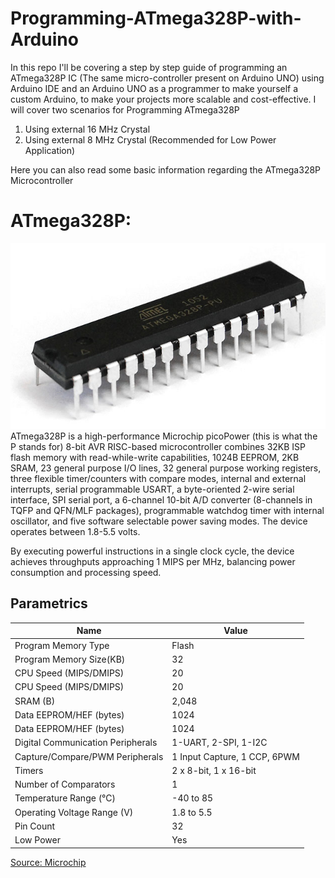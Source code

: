 # Programming-ATmega328P-with-Arduino

In this repo I'll be covering a step by step guide of programming an ATmega328P IC (The same micro-controller present on Arduino UNO) using Arduino IDE and an Arduino UNO as a programmer to make yourself a custom Arduino, to make your projects more scalable and cost-effective.
I will cover two scenarios for Programming ATmega328P
1) Using external 16 MHz Crystal
2) Using external 8 MHz Crystal (Recommended for Low Power Application)

Here you can also read some basic information regarding the ATmega328P Microcontroller

# ATmega328P:
![ATmega328P](/imgs/ATmega328P.png "ATmega328P")
 ATmega328P is a high-performance Microchip picoPower (this is what the P stands for) 8-bit AVR RISC-based microcontroller combines 32KB ISP flash memory with read-while-write capabilities, 1024B EEPROM, 2KB SRAM, 23 general purpose I/O lines, 32 general purpose working registers, three flexible timer/counters with compare modes, internal and external interrupts, serial programmable USART, a byte-oriented 2-wire serial interface, SPI serial port, a 6-channel 10-bit A/D converter (8-channels in TQFP and QFN/MLF packages), programmable watchdog timer with internal oscillator, and five software selectable power saving modes. The device operates between 1.8-5.5 volts.


By executing powerful instructions in a single clock cycle, the device achieves throughputs approaching 1 MIPS per MHz, balancing power consumption and processing speed.


## Parametrics

|Name                               |Value                          |
|-----------------------------------|-------------------------------|
|Program Memory Type                |Flash                          |
|Program Memory Size(KB)            |32                             |
|CPU Speed (MIPS/DMIPS)             |20                             |
|CPU Speed (MIPS/DMIPS)             |20                             |
|SRAM (B)                           |2,048                          |
|Data EEPROM/HEF (bytes)            |1024                           |
|Data EEPROM/HEF (bytes)            |1024                           |
|Digital Communication Peripherals  |1-UART, 2-SPI, 1-I2C           |
|Capture/Compare/PWM Peripherals    |1 Input Capture, 1 CCP, 6PWM   |
|Timers                             |2 x 8-bit, 1 x 16-bit          |
|Number of Comparators              |1                              |
|Temperature Range (°C)             |-40 to 85                      |
|Operating Voltage Range (V)        |1.8 to 5.5                     |
|Pin Count                          |32                             |
|Low Power                          |Yes                            |

[Source: Microchip](https://www.microchip.com/wwwproducts/en/ATmega328P)